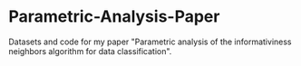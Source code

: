 # Parametric-Analysis-Paper
Datasets and code for my paper "Parametric analysis of the informativiness neighbors algorithm for data classification".
